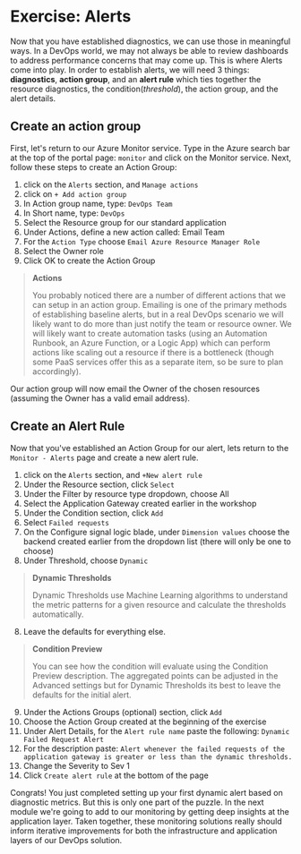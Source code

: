# Exercise: Alerts

Now that you have established diagnostics, we can use those in meaningful ways. In a DevOps world, we may not always be able to review dashboards to address performance concerns that may come up. This is where Alerts come into play. In order to establish alerts, we will need 3 things: **diagnostics**, **action group**, and an **alert rule** which ties together the resource diagnostics, the condition(*threshold*), the action group, and the alert details.

## Create an action group

First, let's return to our Azure Monitor service. Type in the Azure search bar at the top of the portal page: `monitor` and click on the Monitor service. Next, follow these steps to create an Action Group: 

1. click on the `Alerts` section, and `Manage actions`
2. click on `+ Add action group`
3. In Action group name, type: `DevOps Team`
4. In Short name, type: `DevOps`
5. Select the Resource group for our standard application
6. Under Actions, define a new action called: Email Team
7. For the `Action Type` choose `Email Azure Resource Manager Role`
8. Select the Owner role
9. Click OK to create the Action Group

>**Actions**
>
>You probably noticed there are a number of different actions that we can setup in an action group. Emailing is one of the primary methods of establishing baseline alerts, but in a real DevOps scenario we will likely want to do more than just notify the team or resource owner. We will likely want to create automation tasks (using an Automation Runbook, an Azure Function, or a Logic App) which can perform actions like scaling out a resource if there is a bottleneck (though some PaaS services offer this as a separate item, so be sure to plan accordingly).

Our action group will now email the Owner of the chosen resources (assuming the Owner has a valid email address).

## Create an Alert Rule

Now that you've established an Action Group for our alert, lets return to the `Monitor - Alerts` page and create a new alert rule.

1. click on the `Alerts` section, and `+New alert rule`
2. Under the Resource section, click `Select`
3. Under the Filter by resource type dropdown, choose All
4. Select the Application Gateway created earlier in the workshop
5. Under the Condition section, click `Add`
6. Select `Failed requests`
7. On the Configure signal logic blade, under `Dimension values` choose the backend created earlier from the dropdown list (there will only be one to choose)
8. Under Threshold, choose `Dynamic`

>**Dynamic Thresholds**
>
>Dynamic Thresholds use Machine Learning algorithms to understand the metric patterns for a given resource and calculate the thresholds automatically.

8. Leave the defaults for everything else.

>**Condition Preview**
>
>You can see how the condition will evaluate using the Condition Preview description. The aggregated points can be adjusted in the Advanced settings but for Dynamic Thresholds its best to leave the defaults for the initial alert.

9. Under the Actions Groups (optional) section, click `Add`
10. Choose the Action Group created at the beginning of the exercise
11. Under Alert Details, for the `Alert rule name` paste the following: `Dynamic Failed Request Alert`
12. For the description paste: `Alert whenever the failed requests of the application gateway is greater or less than the dynamic thresholds.`
13. Change the Severity to Sev 1
14. Click `Create alert rule` at the bottom of the page

Congrats! You just completed setting up your first dynamic alert based on diagnostic metrics. But this is only one part of the puzzle. In the next module we're going to add to our monitoring by getting deep insights at the application layer. Taken together, these monitoring solutions really should inform iterative improvements for both the infrastructure and application layers of our DevOps solution.